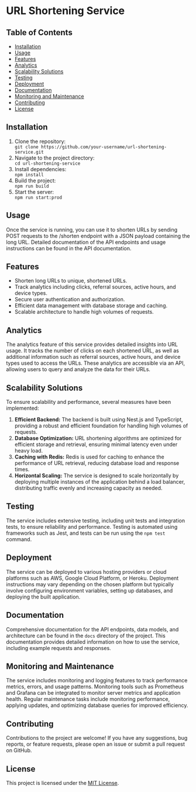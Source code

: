 <!DOCTYPE html>
<html lang="en">
<head>
    <meta charset="UTF-8">
    <meta name="viewport" content="width=device-width, initial-scale=1.0">
    <title>URL Shortening Service</title>
</head>
<body>

<h1>URL Shortening Service</h1>

<h2>Table of Contents</h2>
<ul>
    <li><a href="#installation">Installation</a></li>
    <li><a href="#usage">Usage</a></li>
    <li><a href="#features">Features</a></li>
    <li><a href="#analytics">Analytics</a></li>
    <li><a href="#scalability-solutions">Scalability Solutions</a></li>
    <li><a href="#testing">Testing</a></li>
    <li><a href="#deployment">Deployment</a></li>
    <li><a href="#documentation">Documentation</a></li>
    <li><a href="#monitoring-and-maintenance">Monitoring and Maintenance</a></li>
    <li><a href="#contributing">Contributing</a></li>
    <li><a href="#license">License</a></li>
</ul>

<h2 id="installation">Installation</h2>
<ol>
    <li>Clone the repository:</li>
    <code>git clone https://github.com/your-username/url-shortening-service.git</code>
    <li>Navigate to the project directory:</li>
    <code>cd url-shortening-service</code>
    <li>Install dependencies:</li>
    <code>npm install</code>
    <li>Build the project:</li>
    <code>npm run build</code>
    <li>Start the server:</li>
    <code>npm run start:prod</code>
</ol>

<h2 id="usage">Usage</h2>
<p>Once the service is running, you can use it to shorten URLs by sending POST requests to the /shorten endpoint with a JSON payload containing the long URL. Detailed documentation of the API endpoints and usage instructions can be found in the API documentation.</p>

<h2 id="features">Features</h2>
<ul>
    <li>Shorten long URLs to unique, shortened URLs.</li>
    <li>Track analytics including clicks, referral sources, active hours, and device types.</li>
    <li>Secure user authentication and authorization.</li>
    <li>Efficient data management with database storage and caching.</li>
    <li>Scalable architecture to handle high volumes of requests.</li>
</ul>

<h2 id="analytics">Analytics</h2>
<p>The analytics feature of this service provides detailed insights into URL usage. It tracks the number of clicks on each shortened URL, as well as additional information such as referral sources, active hours, and device types used to access the URLs. These analytics are accessible via an API, allowing users to query and analyze the data for their URLs.</p>

<h2 id="scalability-solutions">Scalability Solutions</h2>
<p>To ensure scalability and performance, several measures have been implemented:</p>
<ol>
    <li><strong>Efficient Backend:</strong> The backend is built using Nest.js and TypeScript, providing a robust and efficient foundation for handling high volumes of requests.</li>
    <li><strong>Database Optimization:</strong> URL shortening algorithms are optimized for efficient storage and retrieval, ensuring minimal latency even under heavy load.</li>
    <li><strong>Caching with Redis:</strong> Redis is used for caching to enhance the performance of URL retrieval, reducing database load and response times.</li>
    <li><strong>Horizontal Scaling:</strong> The service is designed to scale horizontally by deploying multiple instances of the application behind a load balancer, distributing traffic evenly and increasing capacity as needed.</li>
</ol>

<h2 id="testing">Testing</h2>
<p>The service includes extensive testing, including unit tests and integration tests, to ensure reliability and performance. Testing is automated using frameworks such as Jest, and tests can be run using the <code>npm test</code> command.</p>

<h2 id="deployment">Deployment</h2>
<p>The service can be deployed to various hosting providers or cloud platforms such as AWS, Google Cloud Platform, or Heroku. Deployment instructions may vary depending on the chosen platform but typically involve configuring environment variables, setting up databases, and deploying the built application.</p>

<h2 id="documentation">Documentation</h2>
<p>Comprehensive documentation for the API endpoints, data models, and architecture can be found in the <code>docs</code> directory of the project. This documentation provides detailed information on how to use the service, including example requests and responses.</p>

<h2 id="monitoring-and-maintenance">Monitoring and Maintenance</h2>
<p>The service includes monitoring and logging features to track performance metrics, errors, and usage patterns. Monitoring tools such as Prometheus and Grafana can be integrated to monitor server metrics and application health. Regular maintenance tasks include monitoring performance, applying updates, and optimizing database queries for improved efficiency.</p>

<h2 id="contributing">Contributing</h2>
<p>Contributions to the project are welcome! If you have any suggestions, bug reports, or feature requests, please open an issue or submit a pull request on GitHub.</p>

<h2 id="license">License</h2>
<p>This project is licensed under the <a href="LICENSE">MIT License</a>.</p>

</body>
</html>
